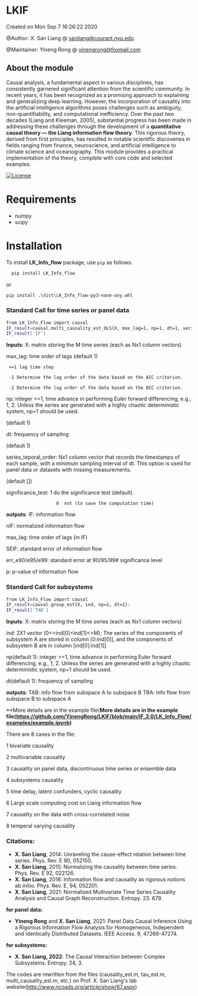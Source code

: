 # LKIF
Created on Mon Sep  7 16:26:22 2020 

@Author: X. San Liang    @ sanliang@courant.nyu.edu
        
@Maintainer: Yineng Rong @ yinengrong@foxmail.com

## About the module
Causal analysis, a fundamental aspect in various disciplines, has consistently garnered significant attention from the scientific community. In recent years, it has been recognized as a promising approach to explaining and generalizing deep learning. However, the incorporation of causality into the artificial intelligence algorithms poses challenges such as ambiguity, non-quantifiability, and computational inefficiency. Over the past two decades (Liang and Kleeman, 2005), substantial progress has been made in addressing these challenges through the development of a **quantitative causal theory — the Liang information flow theory**. This rigorous theory, derived from first principles, has resulted in notable scientific discoveries in fields ranging from finance, neuroscience, and artificial intelligence to climate science and oceanography. This module provides a practical implementation of the theory, complete with core code and selected examples.

[![License](https://img.shields.io/badge/license-MIT-blue.svg)](https://github.com/YinengRong/LKIF/blob/main/LICENSE)

# Requirements
* numpy
* scipy

# Installation
To install **LK_Info_flow** package, use `pip` as follows:
```sh
  pip install LK_Info_flow
```
or
```sh
pip install .\dist\LK_Info_flow-py3-none-any.whl
```

### Standard Call for time series or panel data
```sh
from LK_Info_Flow import causal
IF_result=causal.multi_causality_est_OLS(X, max_lag=1, np=1, dt=1, series_temporal_order=None, significance_test=1):
IF_result['IF']
```

**Inputs**:
   X: matrix storing the M time series (each as Nx1 column vectors)
   
   max_lag: time order of lags (default 1)
   
     >=1 lag time step
   
     -1 Determine the lag order of the data based on the AIC criterion.
   
     -2 Determine the lag order of the data based on the BIC criterion.
     
   np: integer >=1, time advance in performing Euler forward differencing, e.g., 1, 2. Unless the series are generated with a highly chaotic deterministic system, np=1 should be used. 
   
   (default 1)
   
   dt: frequency of sampling 
   
   (default 1)
   
   series_teporal_order: Nx1 column vector that records the timestamps of each sample, with a minimum sampling interval of dt. This option is used for panel data or datasets with missing measurements.
   
   (default [])
   
   significance_test:  1  do the significance test (default)
   
                       0  not (to save the computation time)

**outputs**:
   IF:               information flow
   
   nIF:              normalized information flow
   
   max_lag:          time order of lags (in IF)
   
   SEIF:             standard error of information flow
   
   err_e90/e95/e99: standard error at 90/95/99# significance level
   
   p:                p-value of information flow


### Standard Call for subsystems
```sh
from LK_Info_Flow import causal
IF_result=causal.group_est(X, ind, np=1, dt=1):
IF_result['TAB']
```

**Inputs**:
   X: matrix storing the M time series (each as Nx1 column vectors)

   ind: 2X1 vector (0<=ind[0]<ind[1]<=M); The series of the components of subsystem A are stored in column [0:ind[0]], and the components of subsystem B are in column [ind[0]:ind[1]]

   np(default 1): integer >=1, time advance in performing Euler forward differencing, e.g., 1, 2. Unless the series are generated with a highly chaotic deterministic system, np=1 should be used. 
   
   dt(default 1): frequency of sampling 
     
   
**outputs**:
    TAB: info flow from subspace A to subspace B
    TBA: info flow from subspace B to subspace A


**More details are in the example file(**More details are in the example file(https://github.com/YinengRong/LKIF/blob/main/IF_3.0/LK_Info_Flow/examples/example.ipynb)**

There are 8 cases in the file:

1 bivariate causality

2 multivariable causality

3 causality on panel data, discontinuous time series or ensemble data

4 subsystems causality

5 time delay, latent confunders, cyclic causality

6 Large scale computing cost on Liang information flow

7 causality on the data with cross-correlated noise

8 temperal varying causality


### Citations:
* **X. San Liang**, 2014: Unraveling the cause-effect relation between time series. Phys. Rev. E 90, 052150.
* **X. San Liang**, 2015: Normalizing the causality between time series. Phys. Rev. E 92, 022126.
* **X. San Liang**, 2016: Information flow and causality as rigorous notions ab initio. Phys. Rev. E, 94, 052201.
* **X. San Liang**, 2021: Normalized Multivariate Time Series Causality Analysis and Causal Graph Reconstruction. Entropy. 23. 679.


**for panel data:**

* **Yineng Rong** and **X. San Liang**, 2021: Panel Data Causal Inference Using a Rigorous Information Flow Analysis for Homogeneous, Independent and Identically Distributed Datasets. IEEE Access. 9, 47266-47274.
  
  
**for subsystems:**
* **X. San Liang, 2022**: The Causal Interaction between Complex Subsystems. Entropy. 24, 3.




The codes are rewritten from the files (causality_est.m, tau_est.m, multi_causality_est.m, etc.) on Prof. X. San Liang's lab website(http://www.ncoads.org/article/show/67.aspx)
